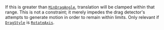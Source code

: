 If this is greater than [`MinDragAngle`](https://create.roblox.com/docs/reference/engine/classes/DragDetector#MinDragAngle),
translation will be clamped within that range. This is not a constraint;
it merely impedes the drag detector's attempts to generate motion in order
to remain within limits. Only relevant if
[`DragStyle`](https://create.roblox.com/docs/reference/engine/classes/DragDetector#DragStyle) is
[`RotateAxis`](https://create.roblox.com/docs/reference/engine/enums/DragDetectorDragStyle).